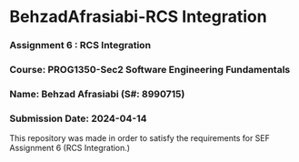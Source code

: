 # BehzadAfrasiabi-RCS Integration

### Assignment 6 : RCS Integration
### Course: PROG1350-Sec2 Software Engineering Fundamentals 
### Name: Behzad Afrasiabi (S#: 8990715) 
### Submission Date: 2024-04-14

This repository was made in order to satisfy the requirements for SEF Assignment 6 (RCS Integration.)
